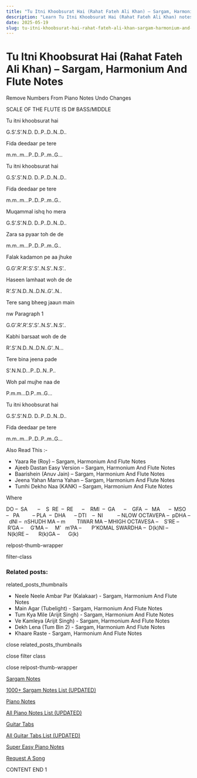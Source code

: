 ```yaml
---
title: "Tu Itni Khoobsurat Hai (Rahat Fateh Ali Khan) – Sargam, Harmonium And Flute Notes"
description: "Learn Tu Itni Khoobsurat Hai (Rahat Fateh Ali Khan) notes, sargam, harmonium notations and flute notes. Easy step-by-step tutorial for beginners."
date: 2025-05-19
slug: tu-itni-khoobsurat-hai-rahat-fateh-ali-khan-sargam-harmonium-and-flute-notes
---
```


# Tu Itni Khoobsurat Hai (Rahat Fateh Ali Khan) – Sargam, Harmonium And Flute Notes

Remove Numbers From Piano Notes
Undo Changes

SCALE OF THE FLUTE IS D# BASS/MIDDLE

Tu itni khoobsurat hai

G.S’.S’.N.D. D..P..D..N..D..

Fida deedaar pe tere

m.m..m…P..D..P..m..G…

Tu itni khoobsurat hai

G.S’.S’.N.D. D..P..D..N..D..

Fida deedaar pe tere

m.m..m…P..D..P..m..G..

Muqammal ishq ho mera

G.S’.S’.N.D. D..P..D..N..D..

Zara sa pyaar toh de de

m.m..m…P..D..P..m..G..

Falak kadamon pe aa jhuke

G.G’.R’.R’.S’.S’..N.S’..N.S’..

Haseen lamhaat woh de de

R’.S’.N.D..N..D.N..G’..N..

Tere sang bheeg jaaun main

nw Paragraph 1

G.G’.R’.R’.S’.S’..N.S’..N.S’..

Kabhi barsaat woh de de

R’.S’.N.D..N..D.N..G’..N…

Tere bina jeena pade

S’.N.N.D…P..D..N..P..

Woh pal mujhe naa de

P.m.m…D.P..m..G…

Tu itni khoobsurat hai

G.S’.S’.N.D. D..P..D..N..D..

Fida deedaar pe tere

m.m..m…P..D..P..m..G…

Also Read This :-

* Yaara Re (Roy) – Sargam, Harmonium And Flute Notes
* Ajeeb Dastan Easy Version – Sargam, Harmonium And Flute Notes
* Baarishein (Anuv Jain) – Sargam, Harmonium And Flute Notes
* Jeena Yahan Marna Yahan – Sargam, Harmonium And Flute Notes
* Tumhi Dekho Naa (KANK) – Sargam, Harmonium And Flute Notes

Where

DO –  SA       –    S  RE  –  RE      –    RMI  –  GA      –    GFA  –   MA      –  MSO  –   PA         – PLA  –  DHA      – DTI    –  NI          – NLOW OCTAVEPA –  pDHA –  dNI –  nSHUDH MA – m        TIWAR MA – MHIGH OCTAVESA –    S’RE –     R’GA –     G’MA –     M’   m’PA –       P’KOMAL SWARDHA –  D(k)NI –       N(k)RE –       R(k)GA –      G(k)

relpost-thumb-wrapper

filter-class

### Related posts:

related_posts_thumbnails

* Neele Neele Ambar Par (Kalakaar) - Sargam, Harmonium And Flute Notes
* Main Agar (Tubelight) - Sargam, Harmonium And Flute Notes
* Tum Kya Mile (Arijit Singh) - Sargam, Harmonium And Flute Notes
* Ve Kamleya (Arijit Singh) - Sargam, Harmonium And Flute Notes
* Dekh Lena (Tum Bin 2) - Sargam, Harmonium And Flute Notes
* Khaare Raste - Sargam, Harmonium And Flute Notes

close related_posts_thumbnails

close filter class

close relpost-thumb-wrapper

[Sargam Notes](https://www.notationsworld.com/sargam-notes.html)

[1000+ Sargam Notes List (UPDATED)](https://www.notationsworld.com/all-songs-list-sargam-notes.html)

[Piano Notes](https://www.notationsworld.com/piano-notes.html)

[All Piano Notes List (UPDATED)](https://www.notationsworld.com/all-songs-list-piano-notes.html)

[Guitar Tabs](https://www.notationsworld.com/guitar-tabs.html)

[All Guitar Tabs List (UPDATED)](https://www.notationsworld.com/all-songs-list-guitar-tabs.html)

[Super Easy Piano Notes](https://studywall.in/)

[Request A Song](https://www.notationsworld.com/request-a-song.html)

CONTENT END 1


